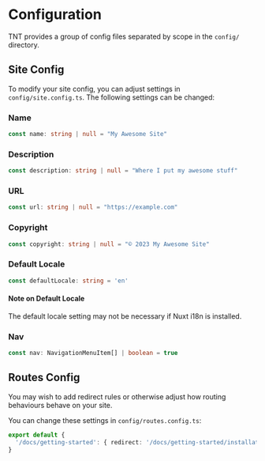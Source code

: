 # Configuration

TNT provides a group of config files separated by scope in the `config/` directory.

## Site Config

To modify your site config, you can adjust settings in `config/site.config.ts`. The following settings can be changed:

### Name

```ts
const name: string | null = "My Awesome Site"
```

### Description

```ts
const description: string | null = "Where I put my awesome stuff"
```

### URL

```ts
const url: string | null = "https://example.com"
```

### Copyright

```ts
const copyright: string | null = "© 2023 My Awesome Site"
```

### Default Locale

```ts
const defaultLocale: string = 'en'
```

#### Note on Default Locale

The default locale setting may not be necessary if Nuxt i18n is installed.

### Nav

```ts
const nav: NavigationMenuItem[] | boolean = true
```

## Routes Config

You may wish to add redirect rules or otherwise adjust how routing behaviours behave on your site.

You can change these settings in `config/routes.config.ts`:

```ts
export default {
  '/docs/getting-started': { redirect: '/docs/getting-started/installation', prerender: false },
}
```

